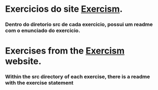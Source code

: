 # Exercicios do site [Exercism](https://exercism.org/tracks/java).

### Dentro do diretorio src de cada exercicio, possui um readme com o enunciado do exercicio.


# Exercises from the [Exercism](https://exercism.org/tracks/java) website.

### Within the src directory of each exercise, there is a readme with the exercise statement
